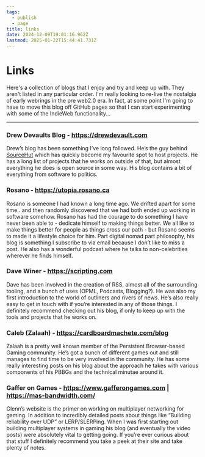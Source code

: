 ```yaml
---
tags:
  - publish
  - page
title: links
date: 2024-12-09T19:01:16.962Z
lastmod: 2025-01-22T15:44:41.731Z
---
```

# Links

Here's a collection of blogs that I enjoy and try and keep up with. They aren't listed in any particular order. I'm really looking to re-live the nostalgia of early webrings in the pre web2.0 era. In fact, at some point I'm going to have to move this blog off GitHub pages so that I can start experimenting with some of the IndieWeb functionality...

***

### Drew Devaults Blog - https://drewdevault.com

Drew’s blog has been something I’ve long followed. He’s the guy behind [SourceHut](https://sourcehut.org) which has quickly become my favourite spot to host projects. He has a long list of projects that he works on outside of that, but almost everything he does is open source in some way. His blog contains a bit of everything from software to politics.

### Rosano - https://utopia.rosano.ca

Rosano is someone I had known a long time ago. We drifted apart for some time.. and then randomly discovered that we had both ended up working in software somehow. Rosano has had the courage to do something I have never been able to - dedicate himself to making things better. We all like to make things better for people as things cross our path - but Rosano seems to made it a lifestyle choice for him. Part digital nomad part philosophy, his blog is something I subscribe to via email because I don’t like to miss a post. He also has a wonderful podcast where he talks to non-celebrities wherever he finds himself.

### Dave Winer - https://scripting.com

Dave has been involved in the creation of RSS, almost all of the surrounding tooling, and a bunch of uses (OPML, Podcasts, Blogging?). He was also my first introduction to the world of outliners and rivers of news. He’s also really easy to get in touch with if you’re interested in any of those things. I definitely recommend checking out his blog, if only to keep up with the tools and projects that he works on.

### Caleb (Zalaah) - https://cardboardmachete.com/blog

Zalaah is a pretty well known member of the Persistent Browser-based Gaming community. He’s got a bunch of different games out and still manages to find time to be very involved in the community. He has some really interesting posts on his blog about the approach he takes with various components of his PBBGs and the technical minutae around it.

### Gaffer on Games - https://www.gafferongames.com | https://mas-bandwidth.com/

Glenn’s website is the primer on working on multiplayer networking for gaming. In addition to incredibly detailed posts about things like “Building reliability over UDP” or LERP/SLERPing. When I was first starting out building multiplayer systems in gaming his blog (and eventually the video posts) were absolutely vital to getting going. If you’re ever curious about that stuff I definitely recommend you take a peek at their site and take plenty of notes.
